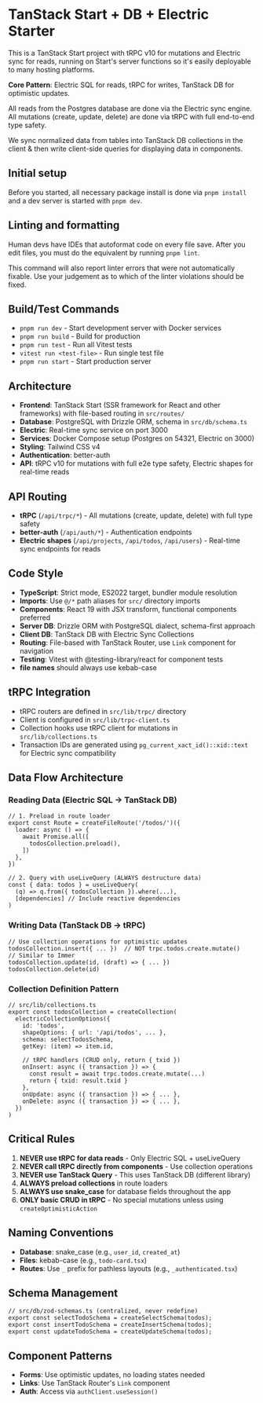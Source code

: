 # TanStack Start + DB + Electric Starter

This is a TanStack Start project with tRPC v10 for mutations and Electric sync for reads, running on Start's server functions so it's easily deployable to many hosting platforms.

**Core Pattern**: Electric SQL for reads, tRPC for writes, TanStack DB for optimistic updates.

All reads from the Postgres database are done via the Electric sync engine. All mutations (create, update, delete) are done via tRPC with full end-to-end type safety.

We sync normalized data from tables into TanStack DB collections in the client & then write client-side queries for displaying data in components.

## Initial setup

Before you started, all necessary package install is done via `pnpm install` and a dev server is started with `pnpm dev`.

## Linting and formatting

Human devs have IDEs that autoformat code on every file save. After you edit files, you must do the equivalent by running `pnpm lint`.

This command will also report linter errors that were not automatically fixable. Use your judgement as to which of the linter violations should be fixed.

## Build/Test Commands

- `pnpm run dev` - Start development server with Docker services
- `pnpm run build` - Build for production
- `pnpm run test` - Run all Vitest tests
- `vitest run <test-file>` - Run single test file
- `pnpm run start` - Start production server

## Architecture

- **Frontend**: TanStack Start (SSR framework for React and other frameworks) with file-based routing in `src/routes/`
- **Database**: PostgreSQL with Drizzle ORM, schema in `src/db/schema.ts`
- **Electric**: Real-time sync service on port 3000
- **Services**: Docker Compose setup (Postgres on 54321, Electric on 3000)
- **Styling**: Tailwind CSS v4
- **Authentication**: better-auth
- **API**: tRPC v10 for mutations with full e2e type safety, Electric shapes for real-time reads

## API Routing

- **tRPC** (`/api/trpc/*`) - All mutations (create, update, delete) with full type safety
- **better-auth** (`/api/auth/*`) - Authentication endpoints
- **Electric shapes** (`/api/projects`, `/api/todos`, `/api/users`) - Real-time sync endpoints for reads

## Code Style

- **TypeScript**: Strict mode, ES2022 target, bundler module resolution
- **Imports**: Use `@/*` path aliases for `src/` directory imports
- **Components**: React 19 with JSX transform, functional components preferred
- **Server DB**: Drizzle ORM with PostgreSQL dialect, schema-first approach
- **Client DB**: TanStack DB with Electric Sync Collections
- **Routing**: File-based with TanStack Router, use `Link` component for navigation
- **Testing**: Vitest with @testing-library/react for component tests
- **file names** should always use kebab-case

## tRPC Integration

- tRPC routers are defined in `src/lib/trpc/` directory
- Client is configured in `src/lib/trpc-client.ts`
- Collection hooks use tRPC client for mutations in `src/lib/collections.ts`
- Transaction IDs are generated using `pg_current_xact_id()::xid::text` for Electric sync compatibility

## Data Flow Architecture

### Reading Data (Electric SQL → TanStack DB)

```tsx
// 1. Preload in route loader
export const Route = createFileRoute('/todos/')({
  loader: async () => {
    await Promise.all([
      todosCollection.preload(),
    ])
  },
})

// 2. Query with useLiveQuery (ALWAYS destructure data)
const { data: todos } = useLiveQuery(
  (q) => q.from({ todosCollection }).where(...),
  [dependencies] // Include reactive dependencies
)
```

### Writing Data (TanStack DB → tRPC)

```tsx
// Use collection operations for optimistic updates
todosCollection.insert({ ... })  // NOT trpc.todos.create.mutate()
// Similar to Immer
todosCollection.update(id, (draft) => { ... })
todosCollection.delete(id)
```

### Collection Definition Pattern

```tsx
// src/lib/collections.ts
export const todosCollection = createCollection(
  electricCollectionOptions({
    id: 'todos',
    shapeOptions: { url: '/api/todos', ... },
    schema: selectTodosSchema,
    getKey: (item) => item.id,

    // tRPC handlers (CRUD only, return { txid })
    onInsert: async ({ transaction }) => {
      const result = await trpc.todos.create.mutate(...)
      return { txid: result.txid }
    },
    onUpdate: async ({ transaction }) => { ... },
    onDelete: async ({ transaction }) => { ... },
  })
)
```

## Critical Rules

1. **NEVER use tRPC for data reads** - Only Electric SQL + useLiveQuery
2. **NEVER call tRPC directly from components** - Use collection operations
3. **NEVER use TanStack Query** - This uses TanStack DB (different library)
4. **ALWAYS preload collections** in route loaders
5. **ALWAYS use snake_case** for database fields throughout the app
6. **ONLY basic CRUD in tRPC** - No special mutations unless using `createOptimisticAction`

## Naming Conventions

- **Database**: snake_case (e.g., `user_id`, `created_at`)
- **Files**: kebab-case (e.g., `todo-card.tsx`)
- **Routes**: Use `_` prefix for pathless layouts (e.g., `_authenticated.tsx`)

## Schema Management

```tsx
// src/db/zod-schemas.ts (centralized, never redefine)
export const selectTodoSchema = createSelectSchema(todos);
export const insertTodoSchema = createInsertSchema(todos);
export const updateTodoSchema = createUpdateSchema(todos);
```

## Component Patterns

- **Forms**: Use optimistic updates, no loading states needed
- **Links**: Use TanStack Router's `Link` component
- **Auth**: Access via `authClient.useSession()`
